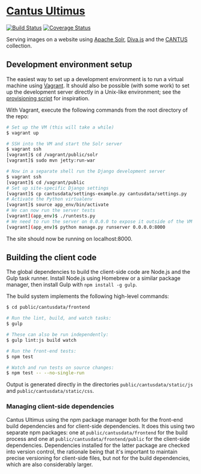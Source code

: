 # [Cantus Ultimus](http://cantus.simssa.ca/)

[![Build Status](https://travis-ci.org/DDMAL/cantus.svg?branch=develop)](https://travis-ci.org/DDMAL/cantus) [![Coverage Status](https://coveralls.io/repos/github/DDMAL/cantus/badge.svg?branch=develop)](https://coveralls.io/github/DDMAL/cantus?branch=develop)

Serving images on a website using [Apache Solr](http://lucene.apache.org/solr/), [Diva.js](https://ddmal.github.io/diva.js/) and the [CANTUS](http://cantusdatabase.org/) collection.


## Development environment setup

The easiest way to set up a development environment is to run a virtual machine using [Vagrant](https://www.vagrantup.com/). It should also be possible (with some work) to set up the development server directly in a Unix-like environment; see the [provisioning script](https://github.com/DDMAL/cantus/blob/develop/etc/provision/setup.sh) for inspiration.

With Vagrant, execute the following commands from the root directory of the repo:

```sh
# Set up the VM (this will take a while)
$ vagrant up

# SSH into the VM and start the Solr server
$ vagrant ssh
[vagrant]$ cd /vagrant/public/solr
[vagrant]$ sudo mvn jetty:run-war

# Now in a separate shell run the Django development server
$ vagrant ssh
[vagrant]$ cd /vagrant/public
# Set up site-specific Django settings
[vagrant]$ cp cantusdata/settings-example.py cantusdata/settings.py
# Activate the Python virtualenv
[vagrant]$ source app_env/bin/activate
# We can now run the server tests
[vagrant](app_env)$ ./runtests.py
# We need to run the server on 0.0.0.0 to expose it outside of the VM
[vagrant](app_env)$ python manage.py runserver 0.0.0.0:8000
```

The site should now be running on localhost:8000.

## Building the client code

The global dependencies to build the client-side code are Node.js and the Gulp task runner. Install Node.js using Homebrew or a similar package manager, then install Gulp with `npm install -g gulp`.

The build system implements the following high-level commands:

```sh
$ cd public/cantusdata/frontend

# Run the lint, build, and watch tasks:
$ gulp

# These can also be run independently:
$ gulp lint:js build watch

# Run the front-end tests:
$ npm test

# Watch and run tests on source changes:
$ npm test -- --no-single-run
```

Output is generated directly in the directories `public/cantusdata/static/js` and `public/cantusdata/static/css`.

### Managing client-side dependencies

Cantus Ultimus using the npm package manager both for the front-end build dependencies and for client-side dependencies. It does this using two separate npm packages: one at `public/cantusdata/frontend` for the build process and one at `public/cantusdata/frontend/public` for the client-side dependencies. Dependencies installed for the latter package are checked into version control, the rationale being that it's important to maintain precise versioning for client-side files, but not for the build dependencies, which are also considerably larger.
